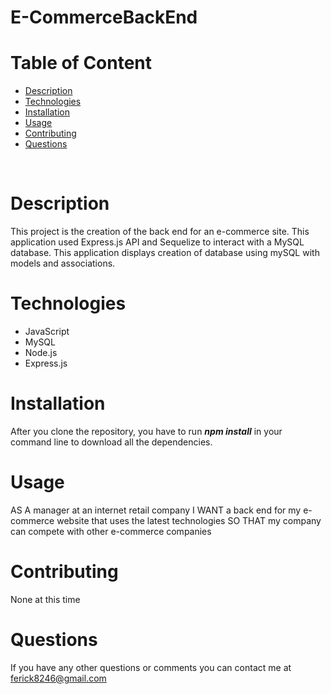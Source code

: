 # E-CommerceBackEnd


# Table of Content
- [Description](#Description)
- [Technologies](#Technologies)
- [Installation](#Installation)
- [Usage](#Usage)
- [Contributing](#Contributing)
- [Questions](#Questions)
<br />

# Description

This project is the creation of the back end for an e-commerce site. This application used Express.js API and Sequelize to interact with a MySQL database. This application displays creation of database using mySQL with models and associations.

# Technologies
* JavaScript
* MySQL
* Node.js
* Express.js


# Installation
 After you clone the repository, you have to run   ***npm install***   in your command line to download all the dependencies.
<br />

# Usage
AS A manager at an internet retail company
I WANT a back end for my e-commerce website that uses the latest technologies
SO THAT my company can compete with other e-commerce companies


# Contributing
 None at this time 

# Questions

 If you have any other questions or comments you can contact me at ferick8246@gmail.com